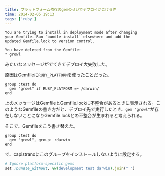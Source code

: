 ```yaml
---
title: プラットフォーム依存のgemのせいでデプロイがこける件
time: 2014-02-05 19:13
tags: ['ruby']
---
```



```
You are trying to install in deployment mode after changing
your Gemfile. Run `bundle install` elsewhere and add the
updated Gemfile.lock to version control.

You have deleted from the Gemfile:
* growl
```

みたいなメッセージがでてきてデプロイ大失敗した。

原因はGemfileに`RUBY_PLATFORM`を使ったことだった。

```rb:Gemfile
group :test do
  gem "growl" if RUBY_PLATFORM =~ /darwin/
end
```

上のメッセージはGemfileとGemfile.lockに不整合があるときに表示される。このようなGemfileの書き方だと、デプロイ先で実行したとき、`gem "growl"`が存在しないことになりGemfile.lockとの不整合が生まれると考えられる。

そこで、Gemfileをこう書き替えた。

```rb:Gemfile
group :test do
  gem "growl", group: :darwin
end
```

で、capistranoにこのグループをインストールしないように設定する。

```rb:deploy.rb
# Ignore platform-specific gems
set :bundle_without, %w(development test darwin).join(" ")
```

